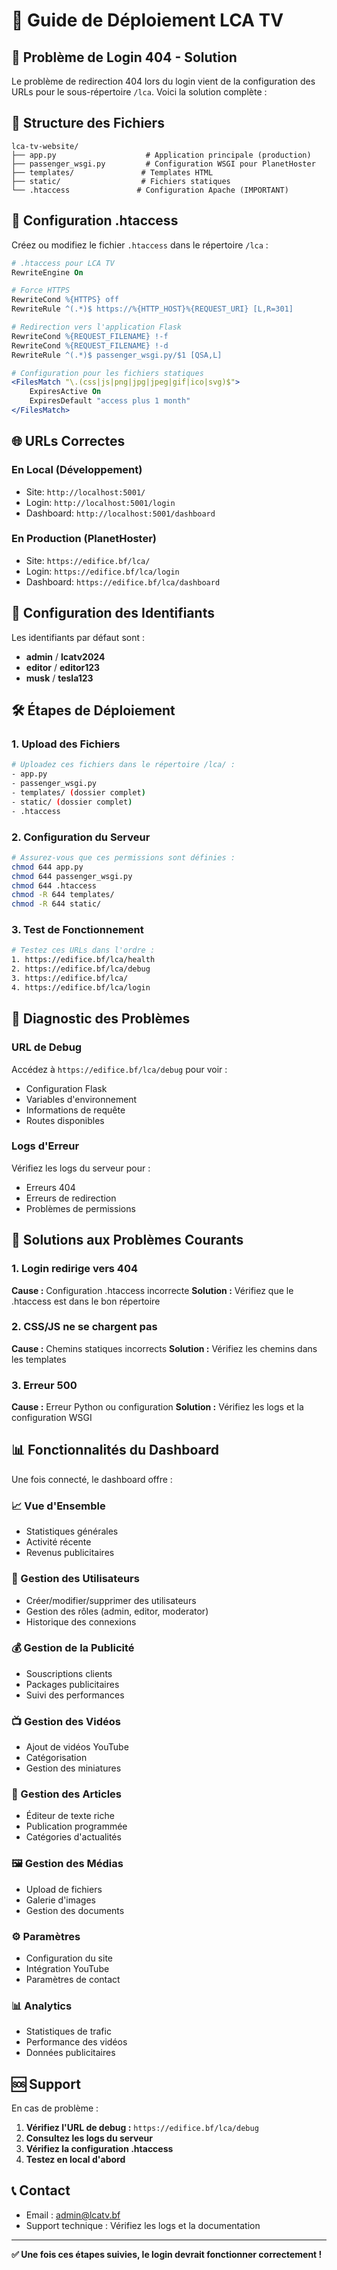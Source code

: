 # 🚀 Guide de Déploiement LCA TV

## 🔧 Problème de Login 404 - Solution

Le problème de redirection 404 lors du login vient de la configuration des URLs pour le sous-répertoire `/lca`. Voici la solution complète :

## 📁 Structure des Fichiers

```
lca-tv-website/
├── app.py                    # Application principale (production)
├── passenger_wsgi.py         # Configuration WSGI pour PlanetHoster
├── templates/               # Templates HTML
├── static/                  # Fichiers statiques
└── .htaccess               # Configuration Apache (IMPORTANT)
```

## 🔧 Configuration .htaccess

Créez ou modifiez le fichier `.htaccess` dans le répertoire `/lca` :

```apache
# .htaccess pour LCA TV
RewriteEngine On

# Force HTTPS
RewriteCond %{HTTPS} off
RewriteRule ^(.*)$ https://%{HTTP_HOST}%{REQUEST_URI} [L,R=301]

# Redirection vers l'application Flask
RewriteCond %{REQUEST_FILENAME} !-f
RewriteCond %{REQUEST_FILENAME} !-d
RewriteRule ^(.*)$ passenger_wsgi.py/$1 [QSA,L]

# Configuration pour les fichiers statiques
<FilesMatch "\.(css|js|png|jpg|jpeg|gif|ico|svg)$">
    ExpiresActive On
    ExpiresDefault "access plus 1 month"
</FilesMatch>
```

## 🌐 URLs Correctes

### En Local (Développement)
- Site: `http://localhost:5001/`
- Login: `http://localhost:5001/login`
- Dashboard: `http://localhost:5001/dashboard`

### En Production (PlanetHoster)
- Site: `https://edifice.bf/lca/`
- Login: `https://edifice.bf/lca/login`
- Dashboard: `https://edifice.bf/lca/dashboard`

## 🔐 Configuration des Identifiants

Les identifiants par défaut sont :
- **admin** / **lcatv2024**
- **editor** / **editor123**
- **musk** / **tesla123**

## 🛠️ Étapes de Déploiement

### 1. Upload des Fichiers
```bash
# Uploadez ces fichiers dans le répertoire /lca/ :
- app.py
- passenger_wsgi.py
- templates/ (dossier complet)
- static/ (dossier complet)
- .htaccess
```

### 2. Configuration du Serveur
```bash
# Assurez-vous que ces permissions sont définies :
chmod 644 app.py
chmod 644 passenger_wsgi.py
chmod 644 .htaccess
chmod -R 644 templates/
chmod -R 644 static/
```

### 3. Test de Fonctionnement
```bash
# Testez ces URLs dans l'ordre :
1. https://edifice.bf/lca/health
2. https://edifice.bf/lca/debug
3. https://edifice.bf/lca/
4. https://edifice.bf/lca/login
```

## 🐛 Diagnostic des Problèmes

### URL de Debug
Accédez à `https://edifice.bf/lca/debug` pour voir :
- Configuration Flask
- Variables d'environnement
- Informations de requête
- Routes disponibles

### Logs d'Erreur
Vérifiez les logs du serveur pour :
- Erreurs 404
- Erreurs de redirection
- Problèmes de permissions

## 🔧 Solutions aux Problèmes Courants

### 1. Login redirige vers 404
**Cause :** Configuration .htaccess incorrecte
**Solution :** Vérifiez que le .htaccess est dans le bon répertoire

### 2. CSS/JS ne se chargent pas
**Cause :** Chemins statiques incorrects
**Solution :** Vérifiez les chemins dans les templates

### 3. Erreur 500
**Cause :** Erreur Python ou configuration
**Solution :** Vérifiez les logs et la configuration WSGI

## 📊 Fonctionnalités du Dashboard

Une fois connecté, le dashboard offre :

### 📈 Vue d'Ensemble
- Statistiques générales
- Activité récente
- Revenus publicitaires

### 👥 Gestion des Utilisateurs
- Créer/modifier/supprimer des utilisateurs
- Gestion des rôles (admin, editor, moderator)
- Historique des connexions

### 💰 Gestion de la Publicité
- Souscriptions clients
- Packages publicitaires
- Suivi des performances

### 📺 Gestion des Vidéos
- Ajout de vidéos YouTube
- Catégorisation
- Gestion des miniatures

### 📰 Gestion des Articles
- Éditeur de texte riche
- Publication programmée
- Catégories d'actualités

### 🖼️ Gestion des Médias
- Upload de fichiers
- Galerie d'images
- Gestion des documents

### ⚙️ Paramètres
- Configuration du site
- Intégration YouTube
- Paramètres de contact

### 📊 Analytics
- Statistiques de trafic
- Performance des vidéos
- Données publicitaires

## 🆘 Support

En cas de problème :

1. **Vérifiez l'URL de debug :** `https://edifice.bf/lca/debug`
2. **Consultez les logs du serveur**
3. **Vérifiez la configuration .htaccess**
4. **Testez en local d'abord**

## 📞 Contact

- Email : admin@lcatv.bf
- Support technique : Vérifiez les logs et la documentation

---

**✅ Une fois ces étapes suivies, le login devrait fonctionner correctement !**